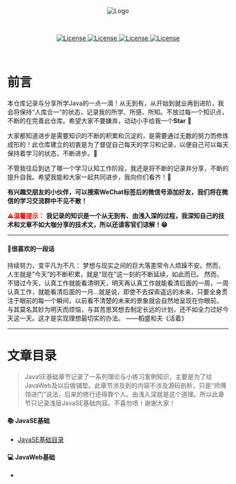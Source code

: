 <p align="center"><img src="https://gitee.com/Ziphtracks/Figurebed/raw/master/img/20200525115147.png" alt="Logo"></p>
<br />

<p align="center">
  <a href="">
		<img src="https://img.shields.io/badge/WeChat-apeng0418-right.svg" alt="License">
	</a>
  <a href="https://github.com/Ziphtracks/JavaLearningmanual/tree/master/materials">
		<img src="https://img.shields.io/badge/文档资料-downloads-green.svg" alt="License">
	</a>
  <a href="https://github.com/Ziphtracks/JavaLearningmanual/tree/master/jar%20package%20library">
		<img src="https://img.shields.io/badge/jar包库-downloads-blue.svg" alt="License">
	</a>
	<a href="https://blog.csdn.net/weixin_44170221">
		<img src="https://img.shields.io/badge/@Ziph-CSDN-red.svg" alt="License">
	</a>
</p>

<br />

# 前言

本仓库记录与分享所学Java的一点一滴！从无到有，从开始到就业再到进阶，我会将保持“人库合一”的状态，记录我的所学、所感、所知。不放过每一个知识点，不断的在完善此仓库。希望大家不要嫌弃，动动小手给我一个**Star** 🙏

大家都知道进步是需要知识的不断的积累和沉淀的，是需要通过无数的努力而修炼成形的！此仓库建立的初衷是为了督促自己每天的学习和记录，以便自己可以每天保持着学习的状态，不断进步。👊

不管我往后到达了哪一个学习认知工作阶段，我还是将不断的记录并分享，不断的提升自我。希望我能和大家一起共同进步，我向你们看齐！🤞

**有兴趣交朋友的小伙伴，可以搜索WeChat标签后的微信号添加好友，我们将在微信的学习交流群中不见不散！** 



<font color="red">**⚠温馨提示：** </font> **我记录的知识是一个从无到有、由浅入深的过程，我深知自己的技术和文章不如大咖分享的技术文，所以还请客官们谅解！😁** 

------

#### 📌**很喜欢的一段话** 

持续努力，变平凡为不凡： 梦想与现实之间的巨大落差常令人烦躁不安。然而，人生就是”今天”的不断积累，就是“现在”这一刻的不断延续，如此而已。 然而，不错过今天，认真工作就能看清明天，明天再认真工作就能看清后面的一周，一周认真工作，就能看清后面的一月...就是说，即使不去探索遥远的未来，只要全身贯注于眼前的每一个瞬间，以前看不清楚的未来的景象就会自然地呈现在你眼前。 与其莫名其妙为明天而烦恼，与其苦思冥想去制定长远的计划，还不如全力过好今天这一天。这才是实现理想最切实的办法。 ——稻盛和夫《活着》 

------

# 文章目录

> JavaSE基础章节记录了一系列理论与小练习案例知识，主要是为了给JavaWeb及以后做铺垫。此章节涉及到的内容不涉及源码剖析，只是“师傅领进门”说法，后来的修行还得靠个人。由浅入深就是这个道理。所以此章节只记录浅层JavaSE基础内容。不喜勿喷！谢谢大家！

#### 📚  JavaSE基础

- [JavaSE基础目录](https://github.com/Ziphtracks/JavaLearningmanual/blob/master/directory/JavaSE基础目录.md)

#### 💻  JavaWeb基础

- 

